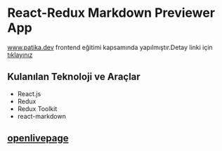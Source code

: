 # React-Redux Markdown Previewer App
www.patika.dev frontend eğitimi kapsamında yapılmıştır.Detay linki için [tıklayınız](https://app.patika.dev/courses/redux/markdown-previewer)

## Kulanılan Teknoloji ve Araçlar
* React.js
* Redux
* Redux Toolkit
* react-markdown

## [openlivepage](https://burakozel-markdownpreviewer.netlify.app/)
